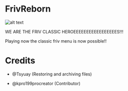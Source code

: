 # FrivReborn

![alt text](https://tsyuay.github.io/MYIMGS/frivclassicheroes.png)


WE ARE THE FRIV CLASSIC HEROEEEEEEEEEEEEEEEEES!!!

Playing now the classic friv menu is now possible!!
 
# Credits

- @Tsyuay (Restoring and archiving files) 

- @kpro199procreator (Contributor)
